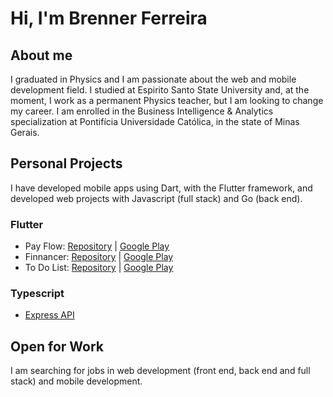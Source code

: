 # Hi, I'm Brenner Ferreira
## About me
I graduated in Physics and I am passionate about the web and mobile development field. I studied at Espirito Santo State University and, at the moment, I work as a permanent Physics teacher, but I am looking to change my career. I am enrolled in the Business Intelligence & Analytics specialization at Pontifícia Universidade Católica, in the state of Minas Gerais. 

## Personal Projects
I have developed mobile apps using Dart, with the Flutter framework, and developed web projects with Javascript (full stack) and Go (back end).

### Flutter
- Pay Flow: [Repository](https://github.com/BrennerFerreira/pay_flow) | [Google Play](https://play.google.com/store/apps/details?id=com.brennerferreira.boleto_organizer.prod)
- Finnancer: [Repository](https://github.com/BrennerFerreira/personal_expenses_app) | [Google Play](https://play.google.com/store/apps/details?id=com.brennerferreira.personal_expenses)
- To Do List: [Repository](https://github.com/BrennerFerreira/to_do_list_app_flutter) | [Google Play](https://play.google.com/store/apps/details?id=com.brennerferreira.to_do_list)

### Typescript
- [Express API](https://github.com/BrennerFerreira/typescript_express_api)

## Open for Work
I am searching for jobs in web development (front end, back end and full stack) and mobile development.

